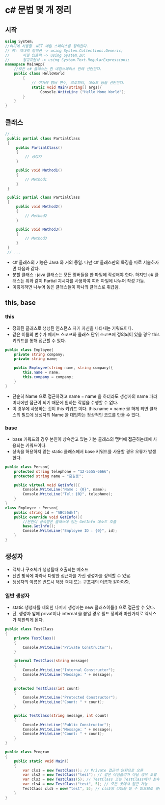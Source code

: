 # c# 문법 몇 개 정리
## 시작
```cs
using System;
//여기에 사용할 .NET 네임 스페이스를 정의한다.
// 예: 제네릭 컬렉션 -> using System.Collections.Generic;
//      파일 입출력 -> using System.IO;
//      정규표현식 -> using System.Text.RegularExpressions;
namespace MainApp{
    //모든 c# 클래스는 한 네임스페이스 안에 선언한다.
    public class HelloWorld
        {
            // 여기에 멤버 변수, 프로퍼티, 메소드 등을 선언한다.
            static void Main(string[] args){
                Console.WriteLine ("Hello Mono World");
        }
    }
}
```

## 클래스
```cs
// ...
 public partial class PartialClass
 {
     public PartialClass()
     {
         // 생성자
     }

     public void Method1()
     {
         // Method1
     }
 }

 public partial class PartialClass
 {
     public void Method2()
     {
         // Method2
     }

     public void Method3()
     {
         // Method3
     }
 }
 // ...

```
- c# 클래스의 기능은 Java 와 거의 동일. 다만 c# 클래스만의 특징을 따로 서술하자면 다음과 같다.
- 분할 클래스 : java 클래스는 모든 멤버들을 한 파일에 작성해야 한다. 하지만 c# 클래스는 위와 같이 Partial 지시자를 사용하여 여러 파일에 나누어 작성 가능.
- 이렇게하면 나누어 놓은 클래스들이 하나의 클래스로 취급됨.

## this, base
### this
- 정의된 클래스로 생성된 인스턴스 자기 자신을 나타내는 키워드이다.
- 같은 이름의 변수가 메서드 스코프와 클래스 단위 스코프에 정의되어 있을 경우 this 키워드를 통해 접근할 수 있다.
```cs
public class Employee{
    private string company;
    private string name;

    public Employee(string name, string company){
        this.name = name;
        this.company = company;
    }
}
```
- 단순히 Name 으로 접근하려고 name = name 을 하더라도 생성자의 name 파라미터에만 접근이 되기 때문에 원하는 작업을 수행할 수 없다.
- 이 경우에 사용하는 것이 this 키워드 이다. this.name = name 을 하게 되면 클래스의 필드에 생성자의 Name 을 대입하는 정상적인 코드를 만들 수 있다.

### base
- base 키워드의 경우 본인이 상속받고 있는 기본 클래스의 멤버에 접근하는데에 사용되는 키워드이다. 
- 상속을 허용하지 않는 static 클래스에서 base 키워드를 사용할 경우 오류가 발생한다.
```cs
public class Person{
    protected string telephone = "12-5555-6666";
    protected string name = "홍길동";

    public virtual void GetInfo(){
        Console.WriteLine("Name : {0}", name);
        Console.WriteLine("Tel: {0}", telephone);
    }
}
class Employee : Person{
    public string id = "ABC56dkf";
    public override void GetInfo(){
        //본인이 상속받은 클래스에 있는 GetInfo 메소드 호출
        base.GetInfo();
        Console.WriteLine("Employee ID : {0}", id);
    }
}
```
## 생성자
- 객체나 구조체가 생성될때 호출되는 메소드
- 선언 방식에 따라서 다양한 접근자를 가진 생성자를 정의할 수 있음.
- 생성자의 이름은 반드시 해당 객체 또는 구조체의 이름과 같아야함.
### 일반 생성자
- static 생성자를 제외한 나머지 생성자는 new 클래스이름() 으로 접근할 수 있다.
- 단, 생성자 앞에 privat이나 internal 을 붙일 경우 필드 정의와 마찬가지로 엑세스가 제한되게 된다.
```cs
public class TestClass
{
    private TestClass()
    {
        Console.WriteLine("Private Constructor");
    }

    internal TestClass(string message)
    {
        Console.WriteLine("Internal Constructor");
        Console.WriteLine("Message: " + message);
    }
    
    protected TestClass(int count)
    {
        Console.WriteLine("Protected Constructor");
        Console.WriteLine("Count: " + count);
    }

    public TestClass(string message, int count)
    {
        Console.WriteLine("Public Constructor");
        Console.WriteLine("Message: " + message);
        Console.WriteLine("Count: " + count);
    }
}

public class Program
{
    public static void Main()
    {
        var cls1 = new TestClass(); // Private 접근이 안되므로 오류
        var cls2 = new TestClass("test"); // 같은 어셈블리가 아닐 경우 오류
        var cls3 = new TestClass(5); // TestClass 또는 TestClass에서 상속받은 클래스가 아닐 경우 오류
        var cls4 = new TestClass("test", 5); // 모든 곳에서 접근 가능
        TestClass cls5 = new("test", 5); // cls5의 타입을 알 수 있으므로 클래스 이름 생략 가능 (C# 9.0부터 지원)
    }
}
```